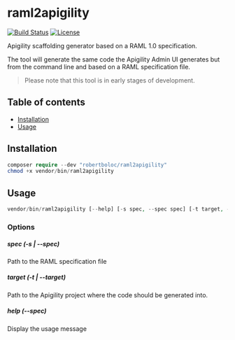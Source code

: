 # raml2apigility
[![Build Status](https://travis-ci.org/robertboloc/raml2apigility.svg?branch=master)](https://travis-ci.org/robertboloc/raml2apigility)
[![License](https://poser.pugx.org/robertboloc/raml2apigility/license.png)](https://packagist.org/packages/robertboloc/raml2apigility)

Apigility scaffolding generator based on a RAML 1.0 specification.

The tool will generate the same code the Apigility Admin UI generates but from
the command line and based on a RAML specification file.

> Please note that this tool is in early stages of development.

## Table of contents
- [Installation](#installation)
- [Usage](#usage)

## Installation
```php
composer require --dev "robertboloc/raml2apigility"
chmod +x vendor/bin/raml2apigility
```

## Usage
```php
vendor/bin/raml2apigility [--help] [-s spec, --spec spec] [-t target, --target target]
```

### Options
##### spec (-s | --spec)
Path to the RAML specification file

##### target (-t | --target)
Path to the Apigility project where the code should be generated into.

##### help (--spec)
Display the usage message
